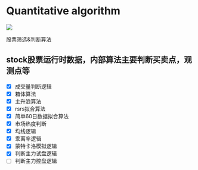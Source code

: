 # Quantitative algorithm
<a href="https://github.com/Stock-Fund/XCrawler/"><img src="https://img.shields.io/badge/Project-XCrawler-blue"></a>

股票筛选&判断算法
## stock股票运行时数据，内部算法主要判断买卖点，观测点等
- [x] 成交量判断逻辑
- [x] 箱体算法
- [x] 主升浪算法
- [x] rsrs拟合算法
- [x] 简单60日数据拟合算法
- [x] 市场热度判断
- [x] 均线逻辑
- [x] 乖离率逻辑
- [x] 蒙特卡洛模拟逻辑
- [x] 判断主力试盘逻辑
- [ ] 判断主力控盘逻辑
